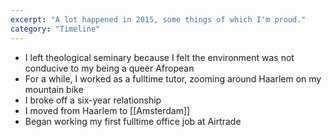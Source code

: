 ```yaml
---
excerpt: "A lot happened in 2015, some things of which I'm proud."
category: "Timeline"
---
```


- I left theological seminary because I felt the environment was not conducive to my being a queer Afropean
- For a while, I worked as a fulltime tutor, zooming around Haarlem on my mountain bike
- I broke off a six-year relationship
- I moved from Haarlem to [[Amsterdam]]
- Began working my first fulltime office job at Airtrade